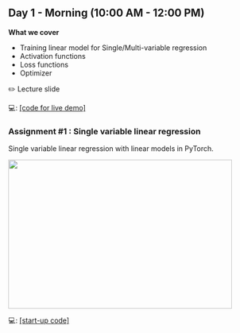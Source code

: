 ## Day 1 - Morning (10:00 AM - 12:00 PM)

**What we cover**
* Training linear model for Single/Multi-variable regression
* Activation functions
* Loss functions
* Optimizer

:pencil2: Lecture slide

:computer:: [[code for live demo]](https://github.com/isaacyeSN/SS2021/blob/main/Day1AM/SS21Day1AM_Lab1_LinearModel.ipynb)

### Assignment #1 : Single variable linear regression ###
Single variable linear regression with linear models in PyTorch.

<img src="https://github.com/isaacyeSN/SS2021/blob/main/Day1AM/SLR.png" width="450" height="300"/>

:computer:: [[start-up code]](https://github.com/isaacyeSN/SS2021/blob/main/Day1AM/SS21Day1AM_Assignment.ipynb)
